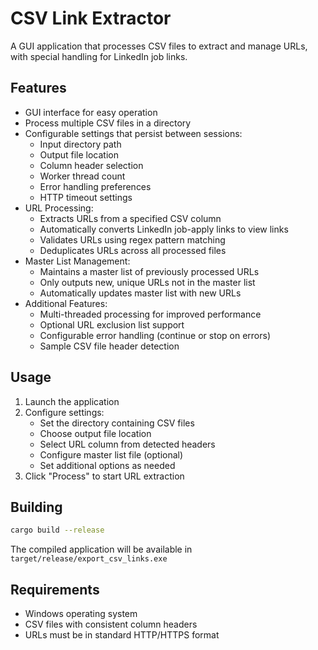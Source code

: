 # CSV Link Extractor

A GUI application that processes CSV files to extract and manage URLs, with special handling for LinkedIn job links.

## Features

- GUI interface for easy operation
- Process multiple CSV files in a directory
- Configurable settings that persist between sessions:
  - Input directory path
  - Output file location
  - Column header selection
  - Worker thread count
  - Error handling preferences
  - HTTP timeout settings
- URL Processing:
  - Extracts URLs from a specified CSV column
  - Automatically converts LinkedIn job-apply links to view links
  - Validates URLs using regex pattern matching
  - Deduplicates URLs across all processed files
- Master List Management:
  - Maintains a master list of previously processed URLs
  - Only outputs new, unique URLs not in the master list
  - Automatically updates master list with new URLs
- Additional Features:
  - Multi-threaded processing for improved performance
  - Optional URL exclusion list support
  - Configurable error handling (continue or stop on errors)
  - Sample CSV file header detection

## Usage

1. Launch the application
2. Configure settings:
   - Set the directory containing CSV files
   - Choose output file location
   - Select URL column from detected headers
   - Configure master list file (optional)
   - Set additional options as needed
3. Click "Process" to start URL extraction

## Building

```bash
cargo build --release
```

The compiled application will be available in `target/release/export_csv_links.exe`

## Requirements

- Windows operating system
- CSV files with consistent column headers
- URLs must be in standard HTTP/HTTPS format

